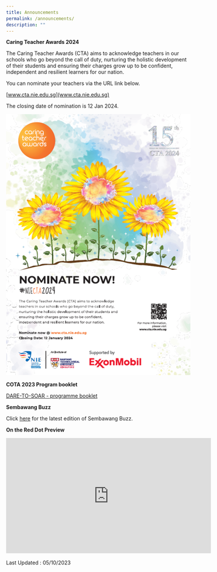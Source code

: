 ```yaml
---
title: Announcements
permalink: /announcements/
description: ""
---
```

**Caring Teacher Awards 2024** 

The Caring Teacher Awards (CTA) aims to acknowledge teachers in our schools who go beyond the call of duty, nurturing the holistic development of their students and ensuring their charges grow up to be confident, independent and resilient learners for our nation. 

You can nominate your teachers via the URL link below.

[www.cta.nie.edu.sg](www.cta.nie.edu.sg)

The closing date of nomination is 12 Jan 2024.

![](/images/cta_2024.png)

**COTA 2023 Program booklet** 

[DARE-TO-SOAR - programme booklet](/files/dare-to-soar%20-%20programme%20booklet.pdf)


**Sembawang Buzz**

Click [here](https://sites.google.com/moe.edu.sg/sbps-buzz/home) for the latest edition of Sembawang Buzz.

**On the Red Dot Preview**

<iframe width="560" height="315" src="https://www.youtube.com/embed/uT1NE5ru3U4" title="YouTube video player" frameborder="0" allow="accelerometer; autoplay; clipboard-write; encrypted-media; gyroscope; picture-in-picture; web-share" allowfullscreen=""></iframe>

Last Updated : 05/10/2023